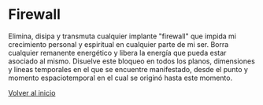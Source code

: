 # Firewall

Elimina, disipa y transmuta cualquier implante "firewall" que impida mi crecimiento personal y espiritual en cualquier parte de mi ser. Borra cualquier remanente energético y libera la energía que pueda estar asociado al mismo. Disuelve este bloqueo en todos los planos, dimensiones y líneas temporales en el que se encuentre manifestado, desde el punto y momento espaciotemporal en el cual se originó hasta este momento.

[Volver al inicio](../index.md)
